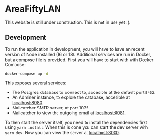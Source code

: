 # AreaFiftyLAN

This website is still under construction. This is not in use yet :(.

## Development

To run the application in development, you will have to have an recent version of Node installed (16 or 18).
Additional services are run in Docker, but a compose file is provided.
First you will have to start with with Docker Compose:

```bash
docker-compose up -d
```

This exposes several services:

-   The Postgres database to connect to, accesible at the default port `5432`.
-   An Adminer instance, to explore the database, accesible at [localhost:8080](http://localhost:8080).
-   Mailcatcher SMTP server, at port 1025.
-   Mailcatcher to view the outgoing email at [localhost:8081](http://localhost:8081).

To then start the server itself, you need to install the dependencies first using `yarn install`.
When this is done you can start the dev server with `yarn dev`.
Now you can view the server at [localhost:3000](http://localhost:3000).
